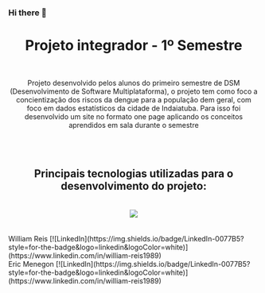 ### Hi there 👋
 
<div align="center" style="text-align: center;">
<h1>Projeto integrador - 1º Semestre</h1>
<br>
<p>Projeto desenvolvido pelos alunos do primeiro semestre de DSM (Desenvolvimento de Software Multiplataforma), o projeto tem como foco a concientização dos riscos da dengue para a população dem geral, com foco em dados estatísticos da cidade de Indaiatuba. Para isso foi desenvolvido um site no formato one page aplicando os conceitos aprendidos em sala durante o semestre
</p> 
</div>
<br><br> 
  <h2 align="center">Principais tecnologias utilizadas para o desenvolvimento do projeto:</h2>
</br>
<div align="center">
<img src="https://skillicons.dev/icons?i=html,css,js,git,github,vscode,figma&perline=8" />
</div>
<br><br>
William Reis [![LinkedIn](https://img.shields.io/badge/LinkedIn-0077B5?style=for-the-badge&logo=linkedin&logoColor=white)](https://www.linkedin.com/in/william-reis1989)
<br>
Eric Menegon [![LinkedIn](https://img.shields.io/badge/LinkedIn-0077B5?style=for-the-badge&logo=linkedin&logoColor=white)](https://www.linkedin.com/in/william-reis1989)